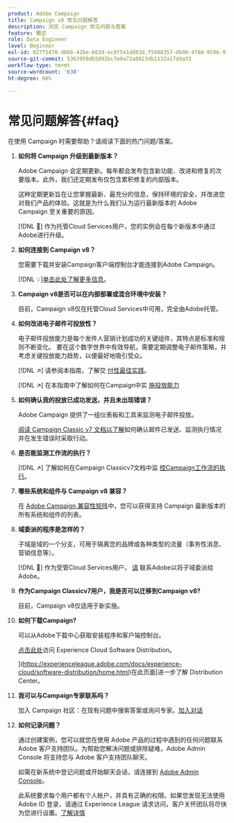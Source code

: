 ```yaml
---
product: Adobe Campaign
title: Campaign v8 常见问题解答
description: 浏览 Campaign 常见问题与答案
feature: 概述
role: Data Engineer
level: Beginner
exl-id: 027f5478-d86b-42be-b63d-ec8f5e1dd83d,f5688357-db90-4f88-9596-91e9d0a20d75
source-git-commit: 5363950db5092bc7e0a72a0823db1132a17dda33
workflow-type: tm+mt
source-wordcount: '638'
ht-degree: 66%

---
```


# 常见问题解答{#faq}

在使用 Campaign 时需要帮助？请阅读下面的热门问题/答案。

1. **如何将 Campaign 升级到最新版本？**

   Adobe Campaign 会定期更新。每年都会发布包含新功能、改进和修复的次要版本。此外，我们还定期发布仅包含累积修复的内部版本。

   这种定期更新旨在让您掌握最新、最充分的信息，保持环境的安全，并改进您对我们产品的体验。这就是为什么我们认为运行最新版本的 Adobe Campaign 至关重要的原因。

   [!DNL :speech_balloon:] 作为托管Cloud Services用户，您的实例会在每个新版本中通过Adobe进行升级。

1. **如何连接到 Campaign v8？**

   您需要下载并安装Campaign客户端控制台才能连接到Adobe Campaign。

   [!DNL :bulb:][单击此处了解更多信息](connect.md)。

1. **Campaign v8是否可以在内部部署或混合环境中安装？**

   目前，Campaign v8仅在托管Cloud Services中可用，完全由Adobe托管。

1. **如何改进电子邮件可投放性？**

   电子邮件投放能力是每个发件人营销计划成功的关键组件，其特点是标准和规则不断变化。 要在这个数字世界中有效导航，需要定期调整电子邮件策略，并考虑关键投放能力趋势，以便最好地吸引受众。

   [!DNL :arrow_upper_right:] 请参阅本指南，了解交 [付性最佳实践](https://experienceleague.adobe.com/docs/deliverability-learn/deliverability-best-practice-guide/introduction.html?lang=zh-Hans)。

   [!DNL :arrow_upper_right:] 在本指南中了解如何在Campaign中实 [施投放能力](https://experienceleague.adobe.com/docs/deliverability-learn/deliverability-best-practice-guide/additional-resources/general-resources.html?lang=zh-Hans)

1. **如何确认我的投放已成功发送，并且未出现错误？**

   Adobe Campaign 提供了一组仪表板和工具来监测电子邮件投放。

   [阅读 Campaign Classic v7 文档以了解](https://experienceleague.adobe.com/docs/campaign-classic/using/sending-messages/monitoring-deliveries/about-delivery-monitoring.html?lang=zh-Hans)如何确认邮件已发送、监测执行情况并在发生错误时采取行动。

1. **是否能监测工作流的执行？**

   [!DNL :arrow_upper_right:] 了解如何在Campaign Classicv7文档中监 [控Campaign工作流的执行](https://experienceleague.adobe.com/docs/campaign-classic/using/automating-with-workflows/executing-a-workflow/starting-a-workflow.html?lang=zh-Hans)。

1. **哪些系统和组件与 Campaign v8 兼容？**

   在 [Adobe Campaign 兼容性矩阵](compatibility-matrix.md)中，您可以获得支持 Campaign 最新版本的所有系统和组件的列表。

1. **域委派的程序是怎样的？**

   子域是域的一个分支，可用于隔离您的品牌或各种类型的流量（事务性消息、营销信息等）。

   [!DNL :speech_balloon:] 作为受管Cloud Services用户， [请](../start/campaign-faq.md#support) 联系Adobe以将子域委派给Adobe。

1. **作为Campaign Classicv7用户，我是否可以迁移到Campaign v8?**

   目前，Campaign v8仅适用于新实施。

1. **如何下载Campaign?**

   可以从Adobe下载中心获取安装程序和客户端控制台。

   [点击此处](https://experience.adobe.com/#/downloads/content/software-distribution/en/campaign.html)访问 Experience Cloud Software Distribution。


   ](https://experienceleague.adobe.com/docs/experience-cloud/software-distribution/home.html)在此页面[进一步了解 Distribution Center。

1. **我可以与Campaign专家联系吗？**

   加入 Campaign 社区：在现有问题中搜索答案或询问专家。[加入对话](https://experienceleaguecommunities.adobe.com/?profile.language=en)


1. **如何记录问题？**

   通过创建案例，您可以就您在使用 Adobe 产品的过程中遇到的任何问题联系 Adobe 客户支持团队。为帮助您解决问题或排除疑难，Adobe Admin Console 将支持您与 Adobe 客户支持团队聊天。

   如需在新系统中登记问题或开始聊天会话，请连接到 [Adobe Admin Console](https://adminConsole.adobe.com/overview)。

   此系统要求每个用户都有个人帐户，并具有正确的权限。如果您发现无法使用 Adobe ID 登录，请通过 Experience League 请求访问，客户关怀团队将尽快为您进行设置。[了解详情](https://helpx.adobe.com/cn/enterprise/admin-guide.html/enterprise/using/support-for-experience-cloud.ug.html)
